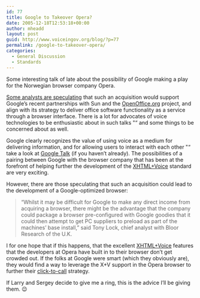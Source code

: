 ```yaml
---
id: 77
title: Google to Takeover Opera?
date: 2005-12-18T12:53:18+00:00
author: mheadd
layout: post
guid: http://www.voiceingov.org/blog/?p=77
permalink: /google-to-takeover-opera/
categories:
  - General Discussion
  - Standards
---
```

Some interesting talk of late about the possibility of Google making a play for the Norwegian browser company Opera.

[Some analysts are speculating](http://www.pcworld.com/resource/article/0,aid,123948,pg,1,RSS,RSS,00.asp) that such an acquisition would support Google&#8217;s recent partnerships with Sun and the [OpenOffice.org](http://www.openoffice.org/) project, and align with its strategy to deliver office software functionality as a service through a browser interface. There is a lot for advocates of voice technologies to be enthusiastic about in such talks "“ and some things to be concerned about as well. 

Google clearly recognizes the value of using voice as a medium for delivering information, and for allowing users to interact with each other "“ take a look at [Google Talk](http://www.google.com/talk/) (if you haven&#8217;t already). The possibilities of a pairing between Google with the browser company that has been at the forefront of helping further the development of the [XHTML+Voice](http://www.voiceingov.org/blog/?page_id=13) standard are very exciting.

However, there are those speculating that such an acquisition could lead to the development of a Google-optimized browser:

> &#8220;Whilst it may be difficult for Google to make any direct income from acquiring a browser, there might be the advantage that the company could package a browser pre-configured with Google goodies that it could then attempt to get PC suppliers to preload as part of the machines&#8217; base install,&#8221; said Tony Lock, chief analyst with Bloor Research of the U.K.

I for one hope that if this happens, that the excellent [XHTML+Voice](http://www.voiceingov.org/blog/?page_id=13) features that the developers at Opera have built in to their browser don&#8217;t get crowded out. If the folks at Google were smart (which they obviously are), they would find a way to leverage the X+V support in the Opera browser to further their [click-to-call](http://www.voiceingov.org/blog/?p=71) strategy.

If Larry and Sergey decide to give me a ring, this is the advice I&#8217;ll be giving them. 😉